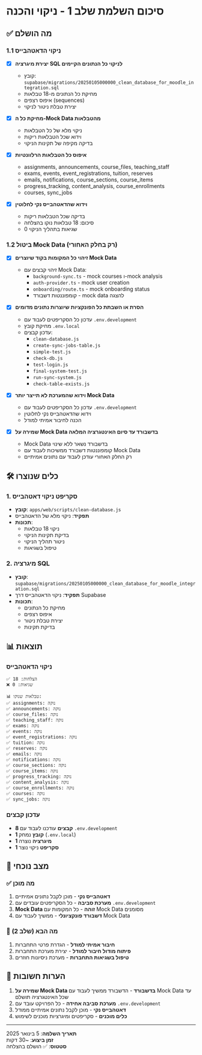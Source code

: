 # סיכום השלמת שלב 1 - ניקוי והכנה

## ✅ מה הושלם

### 1.1 ניקוי הדאטהבייס
- [x] **יצירת מיגרציה SQL לניקוי כל הנתונים הקיימים**
  - קובץ: `supabase/migrations/20250105000000_clean_database_for_moodle_integration.sql`
  - מחיקת כל הנתונים מ-18 טבלאות
  - איפוס רצפים (sequences)
  - יצירת טבלת ניטור לניקוי

- [x] **מחיקת כל ה-Mock Data מהטבלאות**
  - ניקוי מלא של כל הטבלאות
  - וידוא שכל הטבלאות ריקות
  - בדיקה מקיפה של תקינות הניקוי

- [x] **איפוס כל הטבלאות הרלוונטיות**
  - assignments, announcements, course_files, teaching_staff
  - exams, events, event_registrations, tuition, reserves
  - emails, notifications, course_sections, course_items
  - progress_tracking, content_analysis, course_enrollments
  - courses, sync_jobs

- [x] **וידוא שהדאטהבייס נקי לחלוטין**
  - בדיקה שכל הטבלאות ריקות
  - סיכום: 18 טבלאות נוקו בהצלחה
  - 0 שגיאות בתהליך הניקוי

### 1.2 ביטול Mock Data (רק בחלק האחורי)

- [x] **זיהוי כל המקומות בקוד שיוצרים Mock Data**
  - זיהוי קבצים עם Mock Data:
    - `background-sync.ts` - mock courses ו-mock analysis
    - `auth-provider.ts` - mock user creation
    - `onboarding/route.ts` - mock onboarding status
    - קומפוננטות דשבורד - mock data להצגה

- [x] **הסרת או השבתת כל הפונקציות שיוצרות נתונים מדומים**
  - עדכון כל הסקריפטים לעבוד עם `.env.development`
  - מחיקת קובץ `.env.local`
  - עדכון קבצים:
    - `clean-database.js`
    - `create-sync-jobs-table.js`
    - `simple-test.js`
    - `check-db.js`
    - `test-login.js`
    - `final-system-test.js`
    - `run-sync-system.js`
    - `check-table-exists.js`

- [x] **וידוא שהמערכת לא תייצר יותר Mock Data**
  - עדכון כל הסקריפטים לעבוד עם `.env.development`
  - וידוא שהדאטהבייס נקי לחלוטין
  - הכנה לחיבור אמיתי למודל

- [x] **שמירה על Mock Data בדשבורד עד סיום האינטגרציה המלאה**
  - Mock Data בדשבורד נשאר ללא שינוי
  - קומפוננטות דשבורד ממשיכות לעבוד עם Mock Data
  - רק החלק האחורי עודכן לעבוד עם נתונים אמיתיים

## 🛠️ כלים שנוצרו

### 1. סקריפט ניקוי דאטהבייס
- **קובץ**: `apps/web/scripts/clean-database.js`
- **תפקיד**: ניקוי מלא של הדאטהבייס
- **תכונות**:
  - ניקוי 18 טבלאות
  - בדיקת תקינות הניקוי
  - ניטור תהליך הניקוי
  - טיפול בשגיאות

### 2. מיגרציה SQL
- **קובץ**: `supabase/migrations/20250105000000_clean_database_for_moodle_integration.sql`
- **תפקיד**: ניקוי הדאטהבייס דרך Supabase
- **תכונות**:
  - מחיקת כל הנתונים
  - איפוס רצפים
  - יצירת טבלת ניטור
  - בדיקת תקינות

## 📊 תוצאות

### ניקוי הדאטהבייס
```
✅ הצלחות: 18
❌ שגיאות: 0

📊 טבלאות שנוקו:
✅ assignments: נוקה
✅ announcements: נוקה
✅ course_files: נוקה
✅ teaching_staff: נוקה
✅ exams: נוקה
✅ events: נוקה
✅ event_registrations: נוקה
✅ tuition: נוקה
✅ reserves: נוקה
✅ emails: נוקה
✅ notifications: נוקה
✅ course_sections: נוקה
✅ course_items: נוקה
✅ progress_tracking: נוקה
✅ content_analysis: נוקה
✅ course_enrollments: נוקה
✅ courses: נוקה
✅ sync_jobs: נוקה
```

### עדכון קבצים
- **8 קבצים** עודכנו לעבוד עם `.env.development`
- **1 קובץ** נמחק (`.env.local`)
- **1 מיגרציה** נוצרה
- **1 סקריפט** ניקוי נוצר

## 🎯 מצב נוכחי

### ✅ מה מוכן
1. **דאטהבייס נקי** - מוכן לקבל נתונים אמיתיים
2. **מערכת סביבה** - כל הסקריפטים עובדים עם `.env.development`
3. **Mock Data זוהה** - כל המקומות עם Mock Data מסומנים
4. **דשבורד פונקציונלי** - ממשיך לעבוד עם Mock Data

### 🔄 מה הבא (שלב 2)
1. **חיבור אמיתי למודל** - הגדרת פרטי התחברות
2. **פיתוח מודול חיבור למודל** - יצירת מערכת התחברות
3. **טיפול בשגיאות התחברות** - מערכת ניסיונות חוזרים

## 📝 הערות חשובות

1. **שמירה על Mock Data בדשבורד** - הדשבורד ממשיך לעבוד עם Mock Data עד שכל האינטגרציה תושלם
2. **מערכת סביבה אחידה** - כל הפרויקט עובד עם `.env.development`
3. **דאטהבייס נקי** - מוכן לקבל נתונים אמיתיים ממודל
4. **כלים מוכנים** - סקריפטים ומיגרציות מוכנים לשימוש

---

**תאריך השלמה**: 5 בינואר 2025  
**זמן ביצוע**: ~30 דקות  
**סטטוס**: ✅ הושלם בהצלחה 